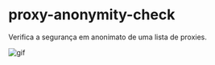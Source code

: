 # proxy-anonymity-check
Verifica a segurança em anonimato de uma lista de proxies.

![gif](https://i.imgur.com/GjaSfBV.gif)